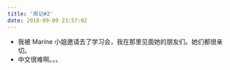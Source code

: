 ```yaml
---
title: '周记#2'
date: 2018-09-09 23:57:02
---
```


* 我被 Marine 小姐邀请去了学习会，我在那里见面她的朋友们。她们都很亲切。
* 中文很难啊。。。